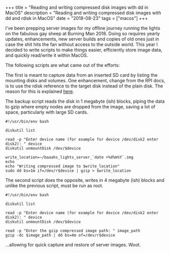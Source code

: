+++
title = "Reading and writing compressed disk images with dd in MacOS"
description = "Reading and writing compressed disk images with dd and rdisk in MacOS"
date = "2018-08-23"
tags = ["macos"]
+++

I've been prepping server images for my offline journey running the lights on the fabulous gay sheep at Burning Man 2018.
Doing so requires yearly updates, enhancements, new server builds and copies of old ones just in case the shit hits the
fan without access to the outside world. This year I decided to write scripts to make things easier, efficiently store image data,
and quickly read/write it within MacOS.

The following scripts are what came out of the efforts:

The first is meant to capture data from an inserted SD card by listing the mounting disks and volumes. One enhancement,
change from the RPI docs, is to use the rdisk reference to the target disk instead of the plain disk. The reason for this
is explained [here](https://superuser.com/questions/631592/why-is-dev-rdisk-about-20-times-faster-than-dev-disk-in-mac-os-x).

The backup script reads the disk in 1 megabyte (ish) blocks, piping the data to gzip where empty nodes are dropped from the image,
saving a lot of space, particularly with large SD cards.

```
#!/usr/bin/env bash

diskutil list

read -p "Enter device name (for example for device /dev/disk2 enter disk2): " device
diskutil unmountDisk /dev/$device

write_location=~/baaahs_lights_server_`date +%d%m%Y`.img
echo
echo "Writing compressed image to $write_location"
sudo dd bs=1m if=/dev/r$device | gzip > $write_location
```

The second script does the opposite, writes in 4 megabyte (ish) blocks and unlike the previous script, must be run as root.

```
#!/usr/bin/env bash

diskutil list

read -p "Enter device name (for example for device /dev/disk2 enter disk2): " device
diskutil unmountDisk /dev/$device

read -p "Enter the gzip compressed image path: " image_path
gzip -dc $image_path | dd bs=4m of=/dev/r$device
```

...allowing for quick capture and restore of server images. Woot.
